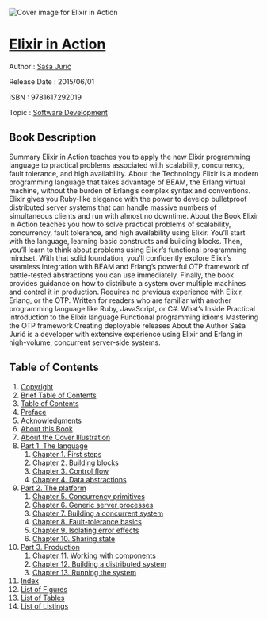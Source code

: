 ![Cover image for Elixir in Action](https://imgdetail.ebookreading.net/cover/cover/software_development/EB9781617292019.jpg)

[Elixir in Action](https://ebookreading.net/view/book/Elixir+in+Action-EB9781617292019_1.html "Elixir in Action")
====================================================================================================================

Author : [Saša Jurić](https://ebookreading.net/search/author/Sa%C5%A1a+Juri%C4%87)

Release Date : 2015/06/01

ISBN : 9781617292019

Topic : [Software Development](https://ebookreading.net/search/category/software-development)

Book Description
-----------------

Summary
Elixir in Action teaches you to apply the new Elixir  programming language to practical problems associated with  scalability, concurrency, fault tolerance, and high  availability.
About the Technology
Elixir is a modern programming language that takes advantage of  BEAM, the Erlang virtual machine, without the burden of  Erlang’s complex syntax and conventions. Elixir gives you  Ruby-like elegance with the power to develop bulletproof  distributed server systems that can handle massive numbers of  simultaneous clients and run with almost no downtime.
About the Book
Elixir in Action teaches you how to solve practical  problems of scalability, concurrency, fault tolerance, and high  availability using Elixir. You’ll start with the language,  learning basic constructs and building blocks. Then, you’ll  learn to think about problems using Elixir’s functional  programming mindset. With that solid foundation, you’ll  confidently explore Elixir’s seamless integration with BEAM  and Erlang’s powerful OTP framework of battle-tested  abstractions you can use immediately. Finally, the book provides  guidance on how to distribute a system over multiple machines and  control it in production.
Requires no previous experience with Elixir, Erlang, or the OTP.  Written for readers who are familiar with another programming  language like Ruby, JavaScript, or C#.
What’s Inside
Practical introduction to the Elixir language
Functional programming idioms
Mastering the OTP framework
Creating deployable releases
About the Author
Saša Jurić is a developer with extensive experience using  Elixir and Erlang in high-volume, concurrent server-side  systems.
              
Table of Contents
-----------------

1. [Copyright](https://ebookreading.net/view/book/Elixir+in+Action-EB9781617292019_3.html)
1. [Brief Table of Contents](https://ebookreading.net/view/book/Elixir+in+Action-EB9781617292019_5.html)
1. [Table of Contents](https://ebookreading.net/view/book/Elixir+in+Action-EB9781617292019_6.html)
1. [Preface](https://ebookreading.net/view/book/Elixir+in+Action-EB9781617292019_7.html)
1. [Acknowledgments](https://ebookreading.net/view/book/Elixir+in+Action-EB9781617292019_8.html)
1. [About this Book](https://ebookreading.net/view/book/Elixir+in+Action-EB9781617292019_9.html)
1. [About the Cover Illustration](https://ebookreading.net/view/book/Elixir+in+Action-EB9781617292019_10.html)
1. [Part 1. The language](https://ebookreading.net/view/book/Elixir+in+Action-EB9781617292019_11.html)
    1. [Chapter 1. First steps](https://ebookreading.net/view/book/Elixir+in+Action-EB9781617292019_12.html)
    1. [Chapter 2. Building blocks](https://ebookreading.net/view/book/Elixir+in+Action-EB9781617292019_13.html)
    1. [Chapter 3. Control flow](https://ebookreading.net/view/book/Elixir+in+Action-EB9781617292019_14.html)
    1. [Chapter 4. Data abstractions](https://ebookreading.net/view/book/Elixir+in+Action-EB9781617292019_15.html)
1. [Part 2. The platform](https://ebookreading.net/view/book/Elixir+in+Action-EB9781617292019_16.html)
    1. [Chapter 5. Concurrency primitives](https://ebookreading.net/view/book/Elixir+in+Action-EB9781617292019_17.html)
    1. [Chapter 6. Generic server processes](https://ebookreading.net/view/book/Elixir+in+Action-EB9781617292019_18.html)
    1. [Chapter 7. Building a concurrent system](https://ebookreading.net/view/book/Elixir+in+Action-EB9781617292019_19.html)
    1. [Chapter 8. Fault-tolerance basics](https://ebookreading.net/view/book/Elixir+in+Action-EB9781617292019_20.html)
    1. [Chapter 9. Isolating error effects](https://ebookreading.net/view/book/Elixir+in+Action-EB9781617292019_21.html)
    1. [Chapter 10. Sharing state](https://ebookreading.net/view/book/Elixir+in+Action-EB9781617292019_22.html)
1. [Part 3. Production](https://ebookreading.net/view/book/Elixir+in+Action-EB9781617292019_23.html)
    1. [Chapter 11. Working with components](https://ebookreading.net/view/book/Elixir+in+Action-EB9781617292019_24.html)
    1. [Chapter 12. Building a distributed system](https://ebookreading.net/view/book/Elixir+in+Action-EB9781617292019_25.html)
    1. [Chapter 13. Running the system](https://ebookreading.net/view/book/Elixir+in+Action-EB9781617292019_26.html)
1. [Index](https://ebookreading.net/view/book/Elixir+in+Action-EB9781617292019_27.html)
1. [List of Figures](https://ebookreading.net/view/book/Elixir+in+Action-EB9781617292019_28.html)
1. [List of Tables](https://ebookreading.net/view/book/Elixir+in+Action-EB9781617292019_29.html)
1. [List of Listings](https://ebookreading.net/view/book/Elixir+in+Action-EB9781617292019_30.html)
